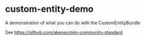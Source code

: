 # custom-entity-demo
A demonstration of what you can do with the CustomEntityBundle

See https://github.com/akeneo/pim-community-standard 